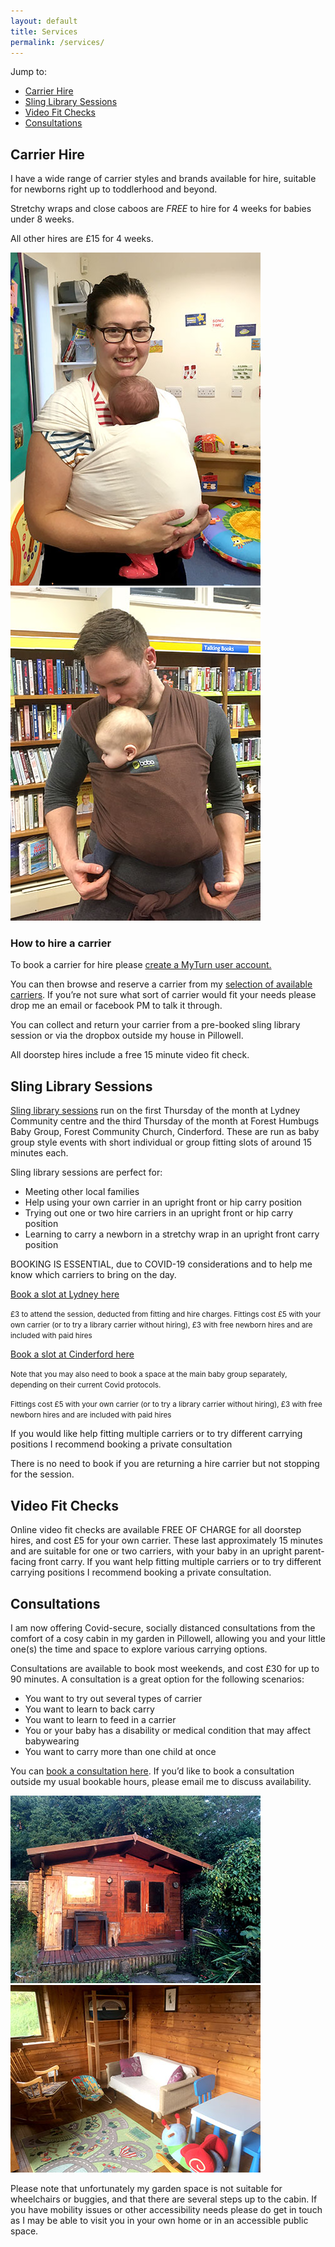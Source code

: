 ```yaml
---
layout: default
title: Services
permalink: /services/
---
```


<div class="container container--medium">
  <div class="subnav">
    <div>Jump to:</div>
    <ul>
      <li><a href="#carrier-hire">Carrier Hire</a></li>
      <li><a href="#sling-library-sessions">Sling Library Sessions</a></li>
      <li><a href="#video-fit-checks">Video Fit Checks</a></li>
      <li><a href="#consultations">Consultations</a></li>
    </ul>
  </div>
</div>

<div class="container container--narrow prose">

  <h2 id="carrier-hire">Carrier Hire</h2>

  <p>I have a wide range of carrier styles and brands available for hire, suitable for newborns right up to toddlerhood and beyond.</p>

  <p>Stretchy wraps and close caboos are <em>FREE</em> to hire for 4 weeks for babies under 8 weeks.</p>

  <p>All other hires are £15 for 4 weeks.</p>

  <div class="image-double">
    <div class="image-wrap">
      <img src="/assets/image/content/services-1.jpg" alt="" />
    </div>
    <div class="image-wrap">
      <img src="/assets/image/content/services-2.jpg" alt="" />
    </div>
  </div>

  <h3>How to hire a carrier</h3>

  <p>To book a carrier for hire please <a href="https://fodslings.myturn.com/library/createUser/create">create a MyTurn user account.</a></p>

  <p>You can then browse and reserve a carrier from my <a href="/carriers">selection of available carriers</a>. If you’re not sure what sort of carrier would fit your needs please drop me an email or facebook PM to talk it through.</p>

  <p>You can collect and return your carrier from a pre-booked sling library session or via the dropbox outside my house in Pillowell.</p>

  <p>All doorstep hires include a free 15 minute video fit check.</p>

  <h2 id="sling-library-sessions">Sling Library Sessions</h2>

  <p><a href="/blog/">Sling library sessions</a> run on the first Thursday of the month at Lydney Community centre and the third Thursday of the month at Forest Humbugs Baby Group, Forest Community Church, Cinderford. These are run as baby group style events with short individual or group fitting slots of around 15 minutes each.</p>

  <p>Sling library sessions are perfect for:</p>
  <ul>
    <li>Meeting other local families</li>
    <li>Help using your own carrier in an upright front or hip carry position</li>
    <li>Trying out one or two hire carriers in an upright front or hip carry position</li>
    <li>Learning to carry a newborn in a stretchy wrap in an upright front carry position</li>
  </ul>
  <p>BOOKING IS ESSENTIAL, due to COVID-19 considerations and to help me know which carriers to bring on the day.</p>

  <p><a href="https://app.acuityscheduling.com/schedule.php?owner=20371459&appointmentType=16173909">Book a slot at Lydney here</a></p>

  <p><small>£3 to attend the session, deducted from fitting and hire charges. Fittings cost £5 with your own carrier (or to try a library carrier without hiring), £3 with free newborn hires and are included with paid hires</small></p>

  <p><a href="https://app.acuityscheduling.com/schedule.php?owner=20371459&appointmentType=29507488">Book a slot at Cinderford here</a></p>

  <div>
  <p><small>Note that you may also need to book a space at the main baby group separately, depending on their current Covid protocols.</small></p>

  <p><small>Fittings cost £5 with your own carrier (or to try a library carrier without hiring), £3 with free newborn hires and are included with paid hires</small></p>
  </div>

  <p>If you would like help fitting multiple carriers or to try different carrying positions I recommend booking a private consultation</p>

  <p>There is no need to book if you are returning a hire carrier but not stopping for the session.</p>

  <h2 id="video-fit-checks">Video Fit Checks</h2>

  <p>Online video fit checks are available FREE OF CHARGE for all doorstep hires, and cost £5 for your own carrier. These last approximately 15 minutes and are suitable for one or two carriers, with your baby in an upright parent-facing front carry. If you want help fitting multiple carriers or to try different carrying positions I recommend booking a private consultation.</p>

  <h2 id="consultations">Consultations</h2>

  <p>I am now offering Covid-secure, socially distanced consultations from the comfort of a cosy cabin in my garden in Pillowell, allowing you and your little one(s) the time and space to explore various carrying options.</p>

  <p>Consultations are available to book most weekends, and cost £30 for up to 90 minutes. A consultation is a great option for the following scenarios:</p>

  <ul>
    <li>You want to try out several types of carrier</li>
    <li>You want to learn to back carry</li>
    <li>You want to learn to feed in a carrier</li>
    <li>You or your baby has a disability or medical condition that may affect babywearing</li>
    <li>You want to carry more than one child at once</li>
  </ul>

  <p>You can <a href="https://app.acuityscheduling.com/schedule.php?owner=20371459&appointmentType=29510728">book a consultation here</a>. If you’d like to book a consultation outside my usual bookable hours, please email me to discuss availability.</p>

  <div class="image-double">
    <div class="image-wrap">
      <img src="/assets/image/content/services-3.jpg" alt="" />
    </div>
    <div class="image-wrap">
      <img src="/assets/image/content/services-4.jpg" alt="" />
    </div>
  </div>

  <p>Please note that unfortunately my garden space is not suitable for wheelchairs or buggies, and that there are several steps up to the cabin. If you have mobility issues or other accessibility needs please do get in touch as I may be able to visit you in your own home or in an accessible public space.</p>

</div>
